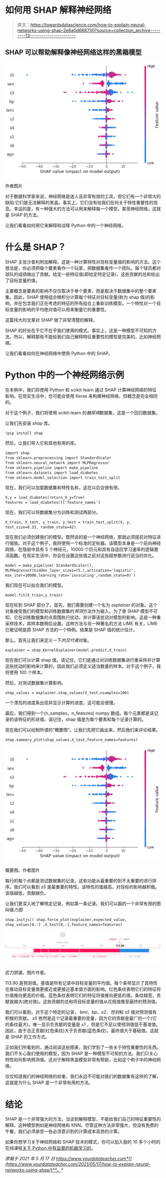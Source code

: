 # 如何用 SHAP 解释神经网络

> 原文：<https://towardsdatascience.com/how-to-explain-neural-networks-using-shap-2e8a0d688730?source=collection_archive---------13----------------------->

## SHAP 可以帮助解释像神经网络这样的黑箱模型

![](img/61af175b4f05746d69a63f32d0b2ad4c.png)

作者图片

对于数据科学家来说，神经网络是迷人且非常有效的工具，但它们有一个非常大的缺陷:它们是无法解释的黑盒。事实上，它们没有给我们任何关于特性重要性的信息。幸运的是，有一种强大的方法可以用来解释每一个模型，甚至神经网络。这就是 SHAP 的方法。

让我们看看如何用它来解释和诠释 Python 中的一个神经网络。

# 什么是 SHAP？

SHAP 主张沙普利附加解释。这是一种计算特性对目标变量值的影响的方法。这个想法是，你必须把每个要素看作一个玩家，把数据集看作一个团队。每个球员都对球队的成绩做出了贡献。给定一些特征值(即给定特定记录)，这些贡献的总和给出了目标变量的值。

主要概念是要素的影响不仅仅取决于单个要素，而是取决于数据集中的整个要素集。因此，SHAP 使用组合微积分计算每个特征对目标变量(称为 shap 值)的影响，并在包含我们正在考虑的特征的所有组合上重新训练模型。一个特性对一个目标变量的影响的平均绝对值可以用来衡量它的重要性。

这篇伟大的文章对 SHAP 做了非常清楚的解释。

SHAP 的好处在于它不在乎我们使用的模式。事实上，这是一种模型不可知的方法。所以，解释那些不能给我们自己解释特征重要性的模型是完美的，比如神经网络。

让我们看看如何在神经网络中使用 Python 中的 SHAP。

# Python 中的一个神经网络示例

在本例中，我们将使用 Python 和 scikit-learn 通过 SHAP 计算神经网络的特征影响。在现实生活中，您可能会使用 Keras 来构建神经网络，但概念是完全相同的。

对于这个例子，我们将使用 scikit-learn 的*糖尿病*数据集，这是一个回归数据集。

让我们先安装 *shap* 库。

```
!pip install shap
```

然后，让我们导入它和其他有用的库。

```
import shap 
from sklearn.preprocessing import StandardScaler 
from sklearn.neural_network import MLPRegressor 
from sklearn.pipeline import make_pipeline 
from sklearn.datasets import load_diabetes 
from sklearn.model_selection import train_test_split
```

现在，我们可以加载数据集和特性名称，这在以后会很有用。

```
X,y = load_diabetes(return_X_y=True) 
features = load_diabetes()['feature_names']
```

现在，我们可以将数据集分为训练和测试两部分。

```
X_train, X_test, y_train, y_test = train_test_split(X, y, test_size=0.33, random_state=42)
```

现在我们必须创建我们的模型。既然说的是一个神经网络，那就必须提前对特征进行缩放。对于这个例子，我将使用一个标准的定标器。该模型本身是一个前向神经网络，在隐层中具有 5 个神经元，10000 个历元和具有自适应学习速率的逻辑激活函数。在现实生活中，你会在设置这些值之前对这些超参数进行适当的优化。

```
model = make_pipeline( StandardScaler(), MLPRegressor(hidden_layer_sizes=(5,),activation='logistic', max_iter=10000,learning_rate='invscaling',random_state=0) )
```

我们现在可以拟合我们的模型。

```
model.fit(X_train,y_train)
```

现在轮到 SHAP 部分了。首先，我们需要创建一个名为 *explainer* 的对象。这个对象接受我们的模型和训练数据集的*预测*方法作为输入。为了使 SHAP 模型不可知，它在训练数据集的点周围执行扰动，并计算该扰动对模型的影响。这是一种重采样技术，其样本数稍后设置。这种方法与另一种著名的方法 LIME 有关，LIME 已被证明是原 SHAP 方法的一个特例。结果是 SHAP 值的统计估计。

那么，首先让我们来定义一下*的交代者*对象。

```
explainer = shap.KernelExplainer(model.predict,X_train)
```

现在我们可以计算 shap 值。请记住，它们是通过对训练数据集进行重采样并计算这些扰动的影响来计算的，因此我们必须定义适当数量的样本。对于这个例子，我将使用 100 个样本。

然后，对测试数据集计算影响。

```
shap_values = explainer.shap_values(X_test,nsamples=100)
```

一个漂亮的进度条出现并显示计算的进度，这可能会很慢。

最后，我们得到一个(n_samples，n_features) numpy 数组。每个元素都是该记录的该特征的形状值。请记住，shap 值是为每个要素和每个记录计算的。

现在我们可以绘制所谓的“概要图”。让我们先把它画出来，然后我们来评论结果。

```
shap.summary_plot(shap_values,X_test,feature_names=features)
```

![](img/8422453f4dd993c389fef0b1e4ac6511.png)

概要图。作者图片

每行的每个点都是测试数据集的记录。这些功能从最重要的到不太重要的进行排序。我们可以看到 *s5* 是最重要的特性。该特性的值越高，对目标的影响越积极。该值越低，贡献越负。

让我们更深入地了解特定记录，例如第一条记录。我们可以画的一个非常有用的图叫做*力图*

```
shap.initjs() shap.force_plot(explainer.expected_value, shap_values[0,:] ,X_test[0,:],feature_names=features)
```

![](img/065e72501da8a0a11da7733b640cef05.png)

武力阴谋。图片作者。

113.90 是预测值。基值是所有记录中目标变量的平均值。每个条带显示了其特性在推动目标变量值更接近或更接近基本值方面的影响。红色条纹表明它们的特征将价值推向更高的价值。蓝色条纹表明它们的特征将值推向更低的值。条纹越宽，贡献就越大(绝对值)。这些贡献的总和将目标变量的值从花瓶值推至最终的预测值。

我们可以看到，对于这个特定的记录， *bmi、bp、s2、性别*和 *s5* 值对预测值有积极的贡献。 *s5* 依然是这个记录最重要的变量，因为它的贡献是最广的一个(它的条纹最大)。唯一显示负贡献的变量是 *s1* ，但是它不足以使预测值低于基准值。因此，由于总正贡献(红色条纹)大于负贡献(蓝色条纹)，最终值大于基础值。这就是 SHAP 的工作方式。

正如我们所看到的，通过阅读这些图表，我们学到了一些关于特性重要性的东西。我们不关心我们使用的模型，因为 SHAP 是一种模型不可知的方法。我们只关心特性如何影响预测值。这对于解释黑盒模型非常有帮助，比如这个例子中的神经网络。

仅仅知道我们的神经网络的权重，我们永远不可能对我们的数据集有这样的了解，这就是为什么 SHAP 是一个非常有用的方法。

# 结论

SHAP 是一个非常强大的方法，当谈到解释模型，不能给我们自己的特征重要性的解释。这种模型例如是神经网络和 KNN。尽管这种方法非常强大，但没有免费的午餐，我们必须承受一些必须意识到的计算成本高昂的计算。

如果你想学习关于神经网络和 SHAP 技术的模式，你可以加入我的 10 多个小时的在线课程[关于 Python 中有监督的机器学习的](https://yourdatateacher.teachable.com/p/supervised-machine-learning-with-python)。

*原载于 2021 年 5 月 17 日 https://www.yourdatateacher.com*[](https://www.yourdatateacher.com/2021/05/17/how-to-explain-neural-networks-using-shap/)**。**